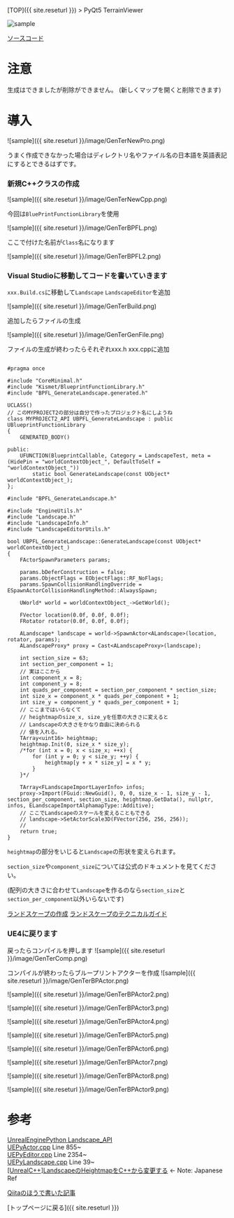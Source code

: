 [TOP]({{ site.reseturl }}) > PyQt5 TerrainViewer

![sample](https://github.com/pto8913/UE4_memo/blob/images/generate/gen_land.gif)

[ソースコード](https://github.com/pto8913/UE4_memo/tree/master/GenerateLandscapeFromCpp)

# 注意

生成はできましたが削除ができません。
(新しくマップを開くと削除できます)

# 導入
![sample]({{ site.reseturl }}/image/GenTerNewPro.png)

うまく作成できなかった場合はディレクトリ名やファイル名の日本語を英語表記にするとできるはずです。

### 新規C++クラスの作成
![sample]({{ site.reseturl }}/image/GenTerNewCpp.png)

今回は`BluePrintFunctionLibrary`を使用

![sample]({{ site.reseturl }}/image/GenTerBPFL.png)

ここで付けた名前が`Class`名になります

![sample]({{ site.reseturl }}/image/GenTerBPFL2.png)

### Visual Studioに移動してコードを書いていきます
`xxx.Build.cs`に移動して`Landscape` `LandscapeEditor`を追加

![sample]({{ site.reseturl }}/image/GenTerBuild.png)

追加したらファイルの生成

![sample]({{ site.reseturl }}/image/GenTerGenFile.png)

ファイルの生成が終わったらそれぞれxxx.h xxx.cppに追加

```C++: BPFL_GenerateLandscape.h

#pragma once

#include "CoreMinimal.h"
#include "Kismet/BlueprintFunctionLibrary.h"
#include "BPFL_GenerateLandscape.generated.h"

UCLASS()
// このMYPROJECT2の部分は自分で作ったプロジェクト名にしようね
class MYPROJECT2_API UBPFL_GenerateLandscape : public UBlueprintFunctionLibrary
{
    GENERATED_BODY()

public:
    UFUNCTION(BlueprintCallable, Category = LandscapeTest, meta = (HidePin = "worldContextObject_", DefaultToSelf = "worldContextObject_"))
        static bool GenerateLandscape(const UObject* worldContextObject_);
};
```

```C++: BPFL_GenerateLandscape.cpp
#include "BPFL_GenerateLandscape.h"

#include "EngineUtils.h"
#include "Landscape.h"
#include "LandscapeInfo.h"
#include "LandscapeEditorUtils.h"

bool UBPFL_GenerateLandscape::GenerateLandscape(const UObject* worldContextObject_)
{
    FActorSpawnParameters params;

    params.bDeferConstruction = false;
    params.ObjectFlags = EObjectFlags::RF_NoFlags;
    params.SpawnCollisionHandlingOverride = ESpawnActorCollisionHandlingMethod::AlwaysSpawn;

    UWorld* world = worldContextObject_->GetWorld();

    FVector location(0.0f, 0.0f, 0.0f);
    FRotator rotator(0.0f, 0.0f, 0.0f);

    ALandscape* landscape = world->SpawnActor<ALandscape>(location, rotator, params);
    ALandscapeProxy* proxy = Cast<ALandscapeProxy>(landscape);

    int section_size = 63;
    int section_per_component = 1;
    // 実はここから
    int component_x = 8;
    int component_y = 8;
    int quads_per_component = section_per_component * section_size;
    int size_x = component_x * quads_per_component + 1;
    int size_y = component_y * quads_per_component + 1;
    // ここまではいらなくて
    // heightmapのsize_x, size_yを任意の大きさに変えると
    // Landscapeの大きさをかなり自由に決められる
    // 値を入れる。
    TArray<uint16> heightmap;
    heightmap.Init(0, size_x * size_y);
    /*for (int x = 0; x < size_x; ++x) {
        for (int y = 0; y < size_y; ++y) {
            heightmap[y + x * size_y] = x * y;
        }
    }*/

    TArray<FLandscapeImportLayerInfo> infos;
    proxy->Import(FGuid::NewGuid(), 0, 0, size_x - 1, size_y - 1, section_per_component, section_size, heightmap.GetData(), nullptr, infos, ELandscapeImportAlphamapType::Additive);
    // ここでLandscapeのスケールを変えることもできる
    // landscape->SetActorScale3D(FVector(256, 256, 256));
    // 
    return true;
}
```

`heightmap`の部分をいじると`Landscape`の形状を変えられます。

`section_size`や`component_size`については公式のドキュメントを見てください。

(配列の大きさに合わせて`Landscape`を作るのなら`section_size`と`section_per_component`以外いらないです)

[ランドスケープの作成](https://docs.unrealengine.com/ja/Engine/Landscape/Creation/index.html)
[ランドスケープのテクニカルガイド](https://docs.unrealengine.com/ja/Engine/Landscape/TechnicalGuide/index.html)

### UE4に戻ります

戻ったらコンパイルを押します
![sample]({{ site.reseturl }}/image/GenTerComp.png)

コンパイルが終わったらブループリントアクターを作成
![sample]({{ site.reseturl }}/image/GenTerBPActor.png)

![sample]({{ site.reseturl }}/image/GenTerBPActor2.png)

![sample]({{ site.reseturl }}/image/GenTerBPActor3.png)

![sample]({{ site.reseturl }}/image/GenTerBPActor4.png)

![sample]({{ site.reseturl }}/image/GenTerBPActor5.png)

![sample]({{ site.reseturl }}/image/GenTerBPActor6.png)

![sample]({{ site.reseturl }}/image/GenTerBPActor7.png)

![sample]({{ site.reseturl }}/image/GenTerBPActor8.png)

![sample]({{ site.reseturl }}/image/GenTerBPActor9.png)

# 参考
[UnrealEnginePython Landscape_API](https://github.com/20tab/UnrealEnginePython/blob/master/docs/Landscape_API.md)<br>
[UEPyActor.cpp](https://github.com/20tab/UnrealEnginePython/blob/master/Source/UnrealEnginePython/Private/UObject/UEPyActor.cpp#L855) Line 855~<br>
[UEPyEditor.cpp](https://github.com/20tab/UnrealEnginePython/blob/master/Source/UnrealEnginePython/Private/UEPyEditor.cpp#L2354) Line 2354~<br>
[UEPyLandscape.cpp](https://github.com/20tab/UnrealEnginePython/blob/master/Source/UnrealEnginePython/Private/UObject/UEPyLandscape.cpp#L39) Line 39~<br>
[[UnrealC++]LandscapeのHeightmapをC++から変更する](http://unwitherer.blogspot.com/2017/07/unrealclandscapeheightmapc.html) <- Note: Japanese Ref <br>

[Qiitaのほうで書いた記事](https://qiita.com/pto8913/items/86bb2e080c8c7695e0b9)


[トップページに戻る]({{ site.reseturl }})